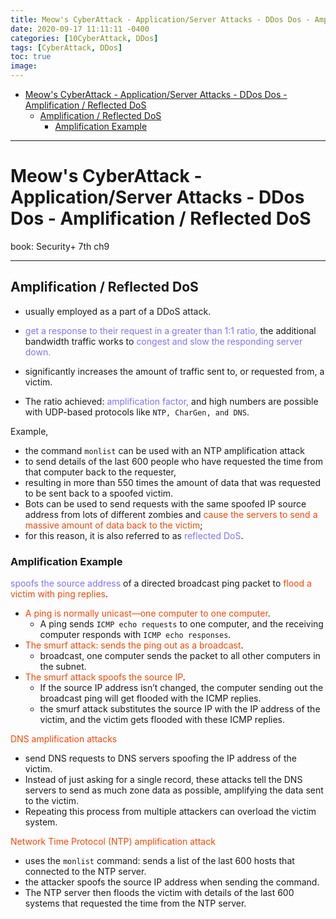 ```yaml
---
title: Meow's CyberAttack - Application/Server Attacks - DDos Dos - Amplification / Reflected DoS
date: 2020-09-17 11:11:11 -0400
categories: [10CyberAttack, DDos]
tags: [CyberAttack, DDos]
toc: true
image:
---
```


- [Meow's CyberAttack - Application/Server Attacks - DDos Dos - Amplification / Reflected DoS](#meows-cyberattack---applicationserver-attacks---ddos-dos---amplification--reflected-dos)
  - [Amplification / Reflected DoS](#amplification--reflected-dos)
    - [Amplification Example](#amplification-example)

---

# Meow's CyberAttack - Application/Server Attacks - DDos Dos - Amplification / Reflected DoS

book: Security+ 7th ch9

---

## Amplification / Reflected DoS

- usually employed as a part of a DDoS attack.

- <font color=LightSlateBlue>get a response to their request in a greater than 1:1 ratio,</font> the additional bandwidth traffic works to <font color=LightSlateBlue>congest and slow the responding server down. </font>

- significantly increases the amount of traffic sent to, or requested from, a victim.

- The ratio achieved: <font color=LightSlateBlue> amplification factor,</font> and high numbers are possible with UDP-based protocols like `NTP, CharGen, and DNS`. 

Example, 
- the command `monlist` can be used with an NTP amplification attack 
- to send details of the last 600 people who have requested the time from that computer back to the requester, 
- resulting in more than 550 times the amount of data that was requested to be sent back to a spoofed victim. 
- Bots can be used to send requests with the same spoofed IP source address from lots of different zombies and <font color=OrangeRed>cause the servers to send a massive amount of data back to the victim</font>;
- for this reason, it is also referred to as <font color=LightSlateBlue>reflected DoS</font>. 


### Amplification Example

<font color=LightSlateBlue>spoofs the source address</font> of a directed broadcast ping packet to <font color=OrangeRed>flood a victim with ping replies</font>. 
- <font color=OrangeRed>A ping is normally unicast—one computer to one computer</font>.
  - A ping sends `ICMP echo requests` to one computer, and the receiving computer responds with `ICMP echo responses`.
- <font color=OrangeRed>The smurf attack: sends the ping out as a broadcast</font>. 
  - broadcast, one computer sends the packet to all other computers in the subnet.
- <font color=OrangeRed>The smurf attack spoofs the source IP</font>.
  - If the source IP address isn’t changed, the computer sending out the broadcast ping will get flooded with the ICMP replies. 
  - the smurf attack substitutes the source IP with the IP address of the victim, and the victim gets flooded with these ICMP replies.

<font color=OrangeRed>DNS amplification attacks</font>
- send DNS requests to DNS servers spoofing the IP address of the victim. 
- Instead of just asking for a single record, these attacks tell the DNS servers to send as much zone data as possible, amplifying the data sent to the victim. 
- Repeating this process from multiple attackers can overload the victim system.

<font color=OrangeRed>Network Time Protocol (NTP) amplification attack</font>
- uses the `monlist` command: sends a list of the last 600 hosts that connected to the NTP server. 
- the attacker spoofs the source IP address when sending the command. 
- The NTP server then floods the victim with details of the last 600 systems that requested the time from the NTP server.

